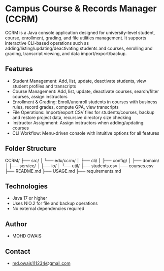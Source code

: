 # Campus Course & Records Manager (CCRM)

CCRM is a Java console application designed for university-level student, course, enrollment, grading, and file utilities management. It supports interactive CLI-based operations such as adding/listing/updating/deactivating students and courses, enrolling and grading, transcript viewing, and data import/export/backup.

## Features

- Student Management: Add, list, update, deactivate students, view student profiles and transcripts
- Course Management: Add, list, update, deactivate courses, search/filter courses, assign instructors
- Enrollment & Grading: Enroll/unenroll students in courses with business rules, record grades, compute GPA, view transcripts
- File Operations: Import/export CSV files for students/courses, backup and restore project data, recursive directory size checking
- Instructor Assignment: Assign instructors when adding/updating courses
- CLI Workflow: Menu-driven console with intuitive options for all features

## Folder Structure

CCRM/
├── src/
│ └── edu/ccrm/
│ ├── cli/
│ ├── config/
│ ├── domain/
│ ├── service/
│ ├── io/
│ └── util/
├── students.csv
├── courses.csv
├── README.md
├── USAGE.md
├── requirements.md



## Technologies

- Java 17 or higher
- Uses NIO.2 for file and backup operations
- No external dependencies required

## Author

- MOHD OWAIS

## Contact

- md.owais111234@gmail.com
